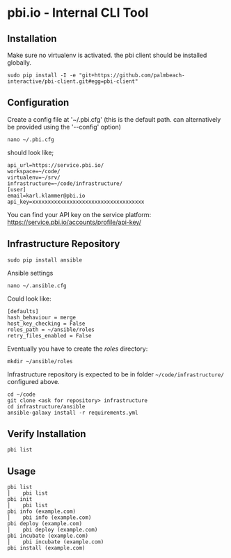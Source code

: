 pbi.io - Internal CLI Tool
==========================


Installation
------------

Make sure no virtualenv is activated. the pbi client should be installed globally.

    sudo pip install -I -e "git+https://github.com/palmbeach-interactive/pbi-client.git#egg=pbi-client"

Configuration
-------------

Create a config file at '~/.pbi.cfg' (this is the default path. can alternatively be provided using the '--config' option)

    nano ~/.pbi.cfg

should look like;

    api_url=https://service.pbi.io/
    workspace=~/code/
    virtualenv=~/srv/
    infrastructure=~/code/infrastructure/
    [user]
    email=karl.klammer@pbi.io
    api_key=xxxxxxxxxxxxxxxxxxxxxxxxxxxxxxxxxxxx

You can find your API key on the service platform: https://service.pbi.io/accounts/profile/api-key/



Infrastructure Repository
-------------------------

    sudo pip install ansible


Ansible settings

    nano ~/.ansible.cfg
    
Could look like:

    [defaults]
    hash_behaviour = merge
    host_key_checking = False
    roles_path = ~/ansible/roles
    retry_files_enabled = False
    
    
Eventually you have to create the *roles* directory:

    mkdir ~/ansible/roles


Infrastructure repository is expected to be in folder `~/code/infrastructure/` configured above.

    cd ~/code
    git clone <ask for repository> infrastructure
    cd infrastructure/ansible
    ansible-galaxy install -r requirements.yml


Verify Installation
-------------------

    pbi list



Usage
-----

    pbi list                                                                                                                                               │    pbi list
    pbi init                                                                                                                                               │    pbi list
    pbi info (example.com)                                                                                                                                         │    pbi info (example.com)
    pbi deploy (example.com)                                                                                                                                       │    pbi deploy (example.com)
    pbi incubate (example.com)                                                                                                                                     │    pbi incubate (example.com)
    pbi install (example.com)
